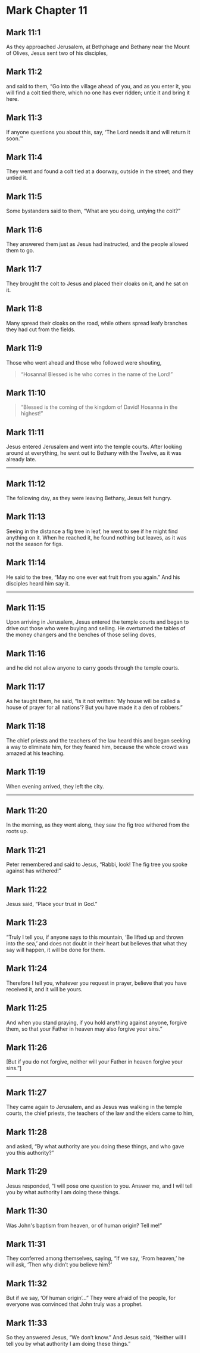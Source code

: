 # Mark Chapter 11

## Mark 11:1

As they approached Jerusalem, at Bethphage and Bethany near the Mount of Olives, Jesus sent two of his disciples,

## Mark 11:2

and said to them, “Go into the village ahead of you, and as you enter it, you will find a colt tied there, which no one has ever ridden; untie it and bring it here.

## Mark 11:3

If anyone questions you about this, say, ‘The Lord needs it and will return it soon.’”

## Mark 11:4

They went and found a colt tied at a doorway, outside in the street; and they untied it.

## Mark 11:5

Some bystanders said to them, “What are you doing, untying the colt?”

## Mark 11:6

They answered them just as Jesus had instructed, and the people allowed them to go.

## Mark 11:7

They brought the colt to Jesus and placed their cloaks on it, and he sat on it.

## Mark 11:8

Many spread their cloaks on the road, while others spread leafy branches they had cut from the fields.

## Mark 11:9

Those who went ahead and those who followed were shouting,

> “Hosanna!
> Blessed is he who comes in the name of the Lord!”

## Mark 11:10

> “Blessed is the coming of the kingdom of David!
> Hosanna in the highest!”

## Mark 11:11

Jesus entered Jerusalem and went into the temple courts. After looking around at everything, he went out to Bethany with the Twelve, as it was already late.

---

## Mark 11:12

The following day, as they were leaving Bethany, Jesus felt hungry.

## Mark 11:13

Seeing in the distance a fig tree in leaf, he went to see if he might find anything on it. When he reached it, he found nothing but leaves, as it was not the season for figs.

## Mark 11:14

He said to the tree, “May no one ever eat fruit from you again.” And his disciples heard him say it.

---

## Mark 11:15

Upon arriving in Jerusalem, Jesus entered the temple courts and began to drive out those who were buying and selling. He overturned the tables of the money changers and the benches of those selling doves,

## Mark 11:16

and he did not allow anyone to carry goods through the temple courts.

## Mark 11:17

As he taught them, he said, “Is it not written: ‘My house will be called a house of prayer for all nations’? But you have made it a den of robbers.”

## Mark 11:18

The chief priests and the teachers of the law heard this and began seeking a way to eliminate him, for they feared him, because the whole crowd was amazed at his teaching.

## Mark 11:19

When evening arrived, they left the city.

---

## Mark 11:20

In the morning, as they went along, they saw the fig tree withered from the roots up.

## Mark 11:21

Peter remembered and said to Jesus, “Rabbi, look! The fig tree you spoke against has withered!”

## Mark 11:22

Jesus said, “Place your trust in God.”

## Mark 11:23

“Truly I tell you, if anyone says to this mountain, ‘Be lifted up and thrown into the sea,’ and does not doubt in their heart but believes that what they say will happen, it will be done for them.

## Mark 11:24

Therefore I tell you, whatever you request in prayer, believe that you have received it, and it will be yours.

## Mark 11:25

And when you stand praying, if you hold anything against anyone, forgive them, so that your Father in heaven may also forgive your sins.”

## Mark 11:26

[But if you do not forgive, neither will your Father in heaven forgive your sins.”]

---

## Mark 11:27

They came again to Jerusalem, and as Jesus was walking in the temple courts, the chief priests, the teachers of the law and the elders came to him,

## Mark 11:28

and asked, “By what authority are you doing these things, and who gave you this authority?”

## Mark 11:29

Jesus responded, “I will pose one question to you. Answer me, and I will tell you by what authority I am doing these things.

## Mark 11:30

Was John's baptism from heaven, or of human origin? Tell me!”

## Mark 11:31

They conferred among themselves, saying, “If we say, ‘From heaven,’ he will ask, ‘Then why didn’t you believe him?’

## Mark 11:32

But if we say, ‘Of human origin’…” They were afraid of the people, for everyone was convinced that John truly was a prophet.

## Mark 11:33

So they answered Jesus, “We don’t know.” And Jesus said, “Neither will I tell you by what authority I am doing these things.”
